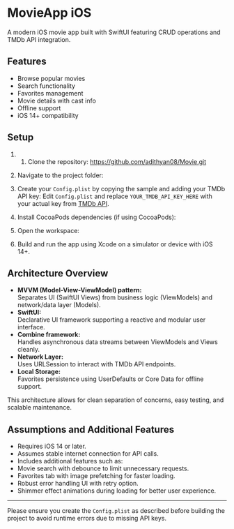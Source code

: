# MovieApp iOS

A modern iOS movie app built with SwiftUI featuring CRUD operations and TMDb API integration.

## Features
- Browse popular movies
- Search functionality  
- Favorites management
- Movie details with cast info
- Offline support
- iOS 14+ compatibility

## Setup
1. 1. Clone the repository: https://github.com/adithyan08/Movie.git

2. Navigate to the project folder:

3. Create your `Config.plist` by copying the sample and adding your TMDb API key:
Edit `Config.plist` and replace `YOUR_TMDB_API_KEY_HERE` with your actual key from [TMDb API](https://www.themoviedb.org/documentation/api).

4. Install CocoaPods dependencies (if using CocoaPods):

5. Open the workspace:

6. Build and run the app using Xcode on a simulator or device with iOS 14+.

## Architecture Overview

- **MVVM (Model-View-ViewModel) pattern:**  
Separates UI (SwiftUI Views) from business logic (ViewModels) and network/data layer (Models).
- **SwiftUI:**  
Declarative UI framework supporting a reactive and modular user interface.
- **Combine framework:**  
Handles asynchronous data streams between ViewModels and Views cleanly.
- **Network Layer:**  
Uses URLSession to interact with TMDb API endpoints.
- **Local Storage:**  
Favorites persistence using UserDefaults or Core Data for offline support.

This architecture allows for clean separation of concerns, easy testing, and scalable maintenance.

## Assumptions and Additional Features

- Requires iOS 14 or later.
- Assumes stable internet connection for API calls.
- Includes additional features such as:
- Movie search with debounce to limit unnecessary requests.
- Favorites tab with image prefetching for faster loading.
- Robust error handling UI with retry option.
- Shimmer effect animations during loading for better user experience.

---

Please ensure you create the `Config.plist` as described before building the project to avoid runtime errors due to missing API keys.


